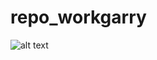 # repo_workgarry
![alt text](https://www.visitthecatskills.com/system/files/styles/1800x1200_featured_image/private/catskill-mountains.jpeg?itok=bjupvdCe)
